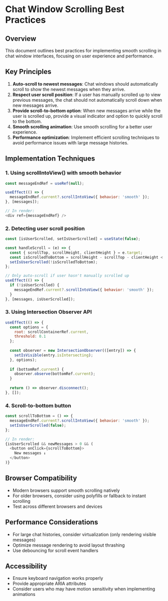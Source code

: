 # Chat Window Scrolling Best Practices

## Overview
This document outlines best practices for implementing smooth scrolling in chat window interfaces, focusing on user experience and performance.

## Key Principles
1. **Auto-scroll to newest messages**: Chat windows should automatically scroll to show the newest messages when they arrive.
2. **Respect user scroll position**: If a user has manually scrolled up to view previous messages, the chat should not automatically scroll down when new messages arrive.
3. **Provide scroll-to-bottom option**: When new messages arrive while the user is scrolled up, provide a visual indicator and option to quickly scroll to the bottom.
4. **Smooth scrolling animation**: Use smooth scrolling for a better user experience.
5. **Performance optimization**: Implement efficient scrolling techniques to avoid performance issues with large message histories.

## Implementation Techniques

### 1. Using scrollIntoView() with smooth behavior
```javascript
const messageEndRef = useRef(null);

useEffect(() => {
  messageEndRef.current?.scrollIntoView({ behavior: 'smooth' });
}, [messages]);

// In render:
<div ref={messageEndRef} />
```

### 2. Detecting user scroll position
```javascript
const [isUserScrolled, setIsUserScrolled] = useState(false);

const handleScroll = (e) => {
  const { scrollTop, scrollHeight, clientHeight } = e.target;
  const isScrolledToBottom = scrollHeight - scrollTop - clientHeight < 10;
  setIsUserScrolled(!isScrolledToBottom);
};

// Only auto-scroll if user hasn't manually scrolled up
useEffect(() => {
  if (!isUserScrolled) {
    messageEndRef.current?.scrollIntoView({ behavior: 'smooth' });
  }
}, [messages, isUserScrolled]);
```

### 3. Using Intersection Observer API
```javascript
useEffect(() => {
  const options = {
    root: scrollContainerRef.current,
    threshold: 0.1
  };
  
  const observer = new IntersectionObserver(([entry]) => {
    setIsVisible(entry.isIntersecting);
  }, options);
  
  if (bottomRef.current) {
    observer.observe(bottomRef.current);
  }
  
  return () => observer.disconnect();
}, []);
```

### 4. Scroll-to-bottom button
```javascript
const scrollToBottom = () => {
  messageEndRef.current?.scrollIntoView({ behavior: 'smooth' });
  setIsUserScrolled(false);
};

// In render:
{isUserScrolled && newMessages > 0 && (
  <button onClick={scrollToBottom}>
    New messages ↓
  </button>
)}
```

## Browser Compatibility
- Modern browsers support smooth scrolling natively
- For older browsers, consider using polyfills or fallback to instant scrolling
- Test across different browsers and devices

## Performance Considerations
- For large chat histories, consider virtualization (only rendering visible messages)
- Optimize message rendering to avoid layout thrashing
- Use debouncing for scroll event handlers

## Accessibility
- Ensure keyboard navigation works properly
- Provide appropriate ARIA attributes
- Consider users who may have motion sensitivity when implementing animations

